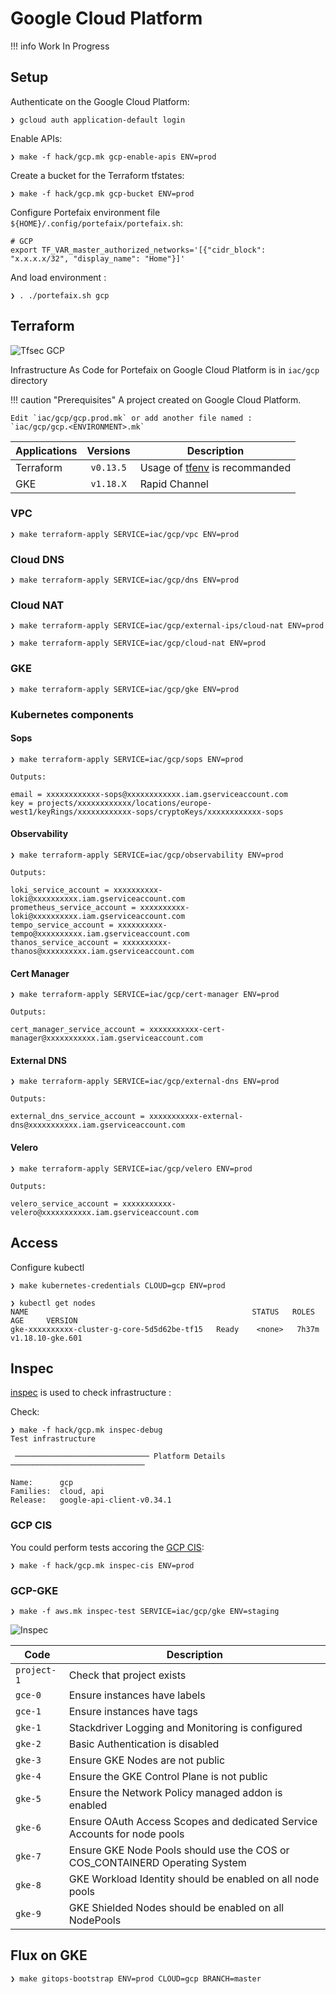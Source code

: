 # Google Cloud Platform

!!! info
    Work In Progress

## Setup

Authenticate on the Google Cloud Platform:

```shell
❯ gcloud auth application-default login
```

Enable APIs:

```shell
❯ make -f hack/gcp.mk gcp-enable-apis ENV=prod
```

Create a bucket for the Terraform tfstates:

```shell
❯ make -f hack/gcp.mk gcp-bucket ENV=prod
```

Configure Portefaix environment file `${HOME}/.config/portefaix/portefaix.sh`:

```shell
# GCP
export TF_VAR_master_authorized_networks='[{"cidr_block": "x.x.x.x/32", "display_name": "Home"}]'
```

And load environment :

```shell
❯ . ./portefaix.sh gcp
```

## Terraform

![Tfsec GCP](https://github.com/nlamirault/portefaix/workflows/Tfsec%20GCP/badge.svg)

Infrastructure As Code for Portefaix on Google Cloud Platform is in
`iac/gcp` directory

!!! caution "Prerequisites"
    A project created on Google Cloud Platform.

    Edit `iac/gcp/gcp.prod.mk` or add another file named :
    `iac/gcp/gcp.<ENVIRONMENT>.mk`

| Applications | Versions | Description|
|---|:--:|---|
| Terraform | `v0.13.5` | Usage of [tfenv](https://github.com/tfutils/tfenv) is recommanded |
| GKE | `v1.18.X` | Rapid Channel |

### VPC

```shell
❯ make terraform-apply SERVICE=iac/gcp/vpc ENV=prod
```

### Cloud DNS

```shell
❯ make terraform-apply SERVICE=iac/gcp/dns ENV=prod
```

### Cloud NAT

```shell
❯ make terraform-apply SERVICE=iac/gcp/external-ips/cloud-nat ENV=prod
```

```shell
❯ make terraform-apply SERVICE=iac/gcp/cloud-nat ENV=prod
```

### GKE

```shell
❯ make terraform-apply SERVICE=iac/gcp/gke ENV=prod
```

### Kubernetes components

#### Sops

```shell
❯ make terraform-apply SERVICE=iac/gcp/sops ENV=prod

Outputs:

email = xxxxxxxxxxxx-sops@xxxxxxxxxxxx.iam.gserviceaccount.com
key = projects/xxxxxxxxxxxx/locations/europe-west1/keyRings/xxxxxxxxxxxx-sops/cryptoKeys/xxxxxxxxxxxx-sops
```

#### Observability

```shell
❯ make terraform-apply SERVICE=iac/gcp/observability ENV=prod

Outputs:

loki_service_account = xxxxxxxxxx-loki@xxxxxxxxxx.iam.gserviceaccount.com
prometheus_service_account = xxxxxxxxxx-loki@xxxxxxxxxx.iam.gserviceaccount.com
tempo_service_account = xxxxxxxxxx-tempo@xxxxxxxxxx.iam.gserviceaccount.com
thanos_service_account = xxxxxxxxxx-thanos@xxxxxxxxxx.iam.gserviceaccount.com
```

#### Cert Manager

```shell
❯ make terraform-apply SERVICE=iac/gcp/cert-manager ENV=prod

Outputs:

cert_manager_service_account = xxxxxxxxxxx-cert-manager@xxxxxxxxxxx.iam.gserviceaccount.com
```

#### External DNS

```shell
❯ make terraform-apply SERVICE=iac/gcp/external-dns ENV=prod

Outputs:

external_dns_service_account = xxxxxxxxxxx-external-dns@xxxxxxxxxxx.iam.gserviceaccount.com
```

#### Velero

```shell
❯ make terraform-apply SERVICE=iac/gcp/velero ENV=prod

Outputs:

velero_service_account = xxxxxxxxxxx-velero@xxxxxxxxxxx.iam.gserviceaccount.com
```

## Access

Configure kubectl

```shell
❯ make kubernetes-credentials CLOUD=gcp ENV=prod
```

```shell
❯ kubectl get nodes
NAME                                                  STATUS   ROLES    AGE     VERSION
gke-xxxxxxxxxx-cluster-g-core-5d5d62be-tf15   Ready    <none>   7h37m   v1.18.10-gke.601
```

## Inspec

[inspec](http://inspec.io/) is used to check infrastructure :

Check:

```shell
❯ make -f hack/gcp.mk inspec-debug
Test infrastructure

 ────────────────────────────── Platform Details ──────────────────────────────

Name:      gcp
Families:  cloud, api
Release:   google-api-client-v0.34.1
```

### GCP CIS

You could perform tests accoring the [GCP CIS](https://opensource.googleblog.com/2020/08/assess-security-of-cloud-deployments.html):

```shell
❯ make -f hack/gcp.mk inspec-cis ENV=prod
```

### GCP-GKE

```shell
❯ make -f aws.mk inspec-test SERVICE=iac/gcp/gke ENV=staging
```

![Inspec](../img/inspec-gke.png)

| Code | Description|
|---|---|
| `project-1` | Check that project exists |
| `gce-0` | Ensure instances have labels |
| `gce-1` | Ensure instances have tags |
| `gke-1` | Stackdriver Logging and Monitoring is configured |
| `gke-2` | Basic Authentication is disabled |
| `gke-3` | Ensure GKE Nodes are not public |
| `gke-4` | Ensure the GKE Control Plane is not public |
| `gke-5` | Ensure the Network Policy managed addon is enabled |
| `gke-6` | Ensure OAuth Access Scopes and dedicated Service Accounts for node pools |
| `gke-7` | Ensure GKE Node Pools should use the COS or COS_CONTAINERD Operating System |
| `gke-8` | GKE Workload Identity should be enabled on all node pools |
| `gke-9` | GKE Shielded Nodes should be enabled on all NodePools |

## Flux on GKE

```shell
❯ make gitops-bootstrap ENV=prod CLOUD=gcp BRANCH=master
```
